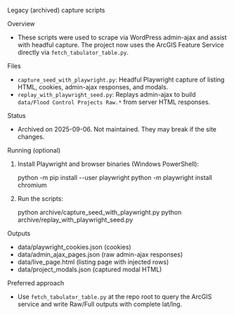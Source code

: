 Legacy (archived) capture scripts

Overview
- These scripts were used to scrape via WordPress admin-ajax and assist with headful capture. The project now uses the ArcGIS Feature Service directly via `fetch_tabulator_table.py`.

Files
- `capture_seed_with_playwright.py`: Headful Playwright capture of listing HTML, cookies, admin-ajax responses, and modals.
- `replay_with_playwright_seed.py`: Replays admin-ajax to build `data/Flood Control Projects Raw.*` from server HTML responses.

Status
- Archived on 2025-09-06. Not maintained. They may break if the site changes.

Running (optional)
1) Install Playwright and browser binaries (Windows PowerShell):
   
   python -m pip install --user playwright
   python -m playwright install chromium

2) Run the scripts:
   
   python archive/capture_seed_with_playwright.py
   python archive/replay_with_playwright_seed.py

Outputs
- data/playwright_cookies.json (cookies)
- data/admin_ajax_pages.json (raw admin-ajax responses)
- data/live_page.html (listing page with injected rows)
- data/project_modals.json (captured modal HTML)

Preferred approach
- Use `fetch_tabulator_table.py` at the repo root to query the ArcGIS service and write Raw/Full outputs with complete lat/lng.
